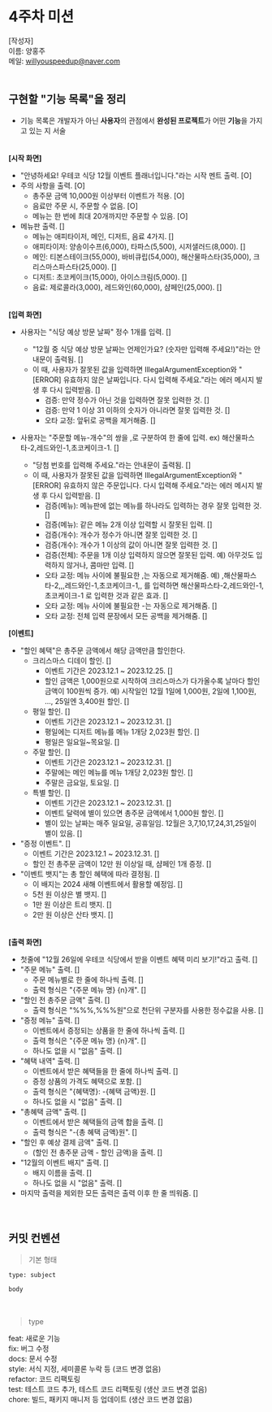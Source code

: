 # 4주차 미션

[작성자]　   
이름: 양홍주   
메일: willyouspeedup@naver.com　   
　   

## 구현할 "기능 목록"을 정리
- 기능 목록은 개발자가 아닌 **사용자**의 관점에서 **완성된 프로젝트**가 어떤 **기능**을 가지고 있는 지 서술

　   
**[시작 화면]**
- "안녕하세요! 우테코 식당 12월 이벤트 플래너입니다."라는 시작 멘트 출력.  [O]
- 주의 사항을 출력.  [O]
    - 총주문 금액 10,000원 이상부터 이벤트가 적용.  [O]
    - 음료만 주문 시, 주문할 수 없음.  [O]
    - 메뉴는 한 번에 최대 20개까지만 주문할 수 있음.  [O]
- 메뉴판 출력. []
  - 메뉴는 애피타이저, 메인, 디저트, 음료 4가지. []
  - 애피타이저: 양송이수프(6,000), 타파스(5,500), 시저샐러드(8,000). []
  - 메인: 티본스테이크(55,000), 바비큐립(54,000), 해산물파스타(35,000), 크리스마스파스타(25,000). []
  - 디저트: 초코케이크(15,000), 아이스크림(5,000). []
  - 음료: 제로콜라(3,000), 레드와인(60,000), 샴페인(25,000). []

　   
**[입력 화면]**　 
- 사용자는 "식당 예상 방문 날짜" 정수 1개를 입력. []
    - "12월 중 식당 예상 방문 날짜는 언제인가요? (숫자만 입력해 주세요!)"라는 안내문이 출력됨. []
    - 이 때, 사용자가 잘못된 값을 입력하면 IllegalArgumentException와 "[ERROR] 유효하지 않은 날짜입니다. 다시 입력해 주세요."라는 에러 메시지 발생 후 다시 입력받음. []
        - 검증: 만약 정수가 아닌 것을 입력하면 잘못 입력한 것. []
        - 검증: 만약 1 이상 31 이하의 숫자가 아니라면 잘못 입력한 것.  []
        - 오타 교정: 앞뒤로 공백을 제거해줌. []

- 사용자는 "주문할 메뉴-개수"의 쌍을 ,로 구분하여 한 줄에 입력. ex) 해산물파스타-2,레드와인-1,초코케이크-1. []
    - "당첨 번호를 입력해 주세요."라는 안내문이 출력됨. []
    - 이 때, 사용자가 잘못된 값을 입력하면 IllegalArgumentException와 "[ERROR] 유효하지 않은 주문입니다. 다시 입력해 주세요."라는 에러 메시지 발생 후 다시 입력받음. []
        - 검증(메뉴): 메뉴판에 없는 메뉴를 하나라도 입력하는 경우 잘못 입력한 것. []
        - 검증(메뉴): 같은 메뉴 2개 이상 입력할 시 잘못된 입력. []
        - 검증(개수): 개수가 정수가 아니면 잘못 입력한 것. []
        - 검증(개수): 개수가 1 이상의 값이 아니면 잘못 입력한 것. []
        - 검증(전체): 주문을 1개 이상 입력하지 않으면 잘못된 입력. 예) 아무것도 입력하지 않거나, 콤마만 입력. []
        - 오타 교정: 메뉴 사이에 불필요한 ,는 자동으로 제거해줌. 예) ,해산물파스타-2,,,레드와인-1,초코케이크-1,, 를 입력하면 해산물파스타-2,레드와인-1,초코케이크-1 로 입력한 것과 같은 효과. []
        - 오타 교정: 메뉴 사이에 불필요한 -는 자동으로 제거해줌. []
        - 오타 교정: 전체 입력 문장에서 모든 공백을 제거해줌. []

    
**[이벤트]**
- "할인 혜택"은 총주문 금액에서 해당 금액만큼 할인한다.
    - 크리스마스 디데이 할인. []
        - 이벤트 기간은 2023.12.1 ~ 2023.12.25. []
        - 할인 금액은 1,000원으로 시작하여 크리스마스가 다가올수록 날마다 할인 금액이 100원씩 증가. 예) 시작일인 12월 1일에 1,000원, 2일에 1,100원, ..., 25일엔 3,400원 할인. []
    - 평일 할인. []
        - 이벤트 기간은 2023.12.1 ~ 2023.12.31. []
        - 평일에는 디저트 메뉴를 메뉴 1개당 2,023원 할인. []
        - 평일은 일요일~목요일. []
    - 주말 할인. []
        - 이벤트 기간은 2023.12.1 ~ 2023.12.31. []
        - 주말에는 메인 메뉴를 메뉴 1개당 2,023원 할인. []
        - 주말은 금요일, 토요일. []
    - 특별 할인. []
        - 이벤트 기간은 2023.12.1 ~ 2023.12.31. []
        - 이벤트 달력에 별이 있으면 총주문 금액에서 1,000원 할인. []
        - 별이 있는 날짜는 매주 일요일, 공휴일임. 12월은 3,7,10,17,24,31,25일이 별이 있음. []
- "증정 이벤트". []
    - 이벤트 기간은 2023.12.1 ~ 2023.12.31. []
    - 할인 전 총주문 금액이 12만 원 이상일 때, 샴페인 1개 증정. []
- "이벤트 뱃지"는 총 할인 혜택에 따라 결정됨. []
    - 이 배지는 2024 새해 이벤트에서 활용할 예정임. []
    - 5천 원 이상은 별 뱃지. []
    - 1만 원 이상은 트리 뱃지. []
    - 2만 원 이상은 산타 뱃지. []

　   
**[출력 화면]**　
- 첫줄에 "12월 26일에 우테코 식당에서 받을 이벤트 혜택 미리 보기!"라고 출력. []
- "주문 메뉴" 출력. []
    - 주문 메뉴별로 한 줄에 하나씩 출력. []
    - 출력 형식은 "{주문 메뉴 명} {n}개". []
- "할인 전 총주문 금액" 출력. []
    - 출력 형식은 "%%%,%%%원"으로 천단위 구분자를 사용한 정수값을 사용. []
- "증정 메뉴" 출력. []
    - 이벤트에서 증정되는 상품을 한 줄에 하나씩 출력. []
    - 출력 형식은 "{주문 메뉴 명} {n}개". []
    - 하나도 없을 시 "없음" 출력. []
- "혜택 내역" 출력. []
    - 이벤트에서 받은 혜택들을 한 줄에 하나씩 출력. []
    - 증정 상품의 가격도 혜택으로 포함. []
    - 출력 형식은 "{혜택명}: -{혜택 금액}원. []
    - 하나도 없을 시 "없음" 출력. []
- "총혜택 금액" 출력. []
    - 이벤트에서 받은 혜택들의 금액 합을 출력. []
    - 출력 형식은 "-{총 혜택 금액}원". []
- "할인 후 예상 결제 금액" 출력. []
    - (할인 전 총주문 금액 - 할인 금액)을 출력. []
- "12월의 이벤트 배지" 출력. []
    - 배지 이름을 출력. []
    - 하나도 없을 시 "없음" 출력. []
- 마지막 출력을 제외한 모든 출력은 출력 이후 한 줄 띄워줌. []

　   
## 커밋 컨벤션

> 기본 형태
~~~
type: subject

body
~~~
　   
> type

feat: 새로운 기능　   
fix: 버그 수정　   
docs: 문서 수정　   
style: 서식 지정, 세미콜론 누락 등 (코드 변경 없음)　   
refactor: 코드 리팩토링　   
test: 테스트 코드 추가, 테스트 코드 리팩토링 (생산 코드 변경 없음)　   
chore: 빌드, 패키지 매니저 등 업데이트  (생산 코드 변경 없음)　   
　   
